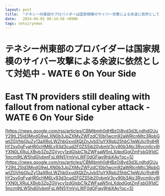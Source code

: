 ```yaml
---
layout: post
title:  "テネシー州東部のプロバイダーは国家規模のサイバー攻撃による余波に依然として対処中 - WATE 6 On Your Side"
date:   2024-04-02 06:34:58 +0900
tags: setuirynews 
---
```


# テネシー州東部のプロバイダーは国家規模のサイバー攻撃による余波に依然として対処中 - WATE 6 On Your Side



# East TN providers still dealing with fallout from national cyber attack - WATE 6 On Your Side

[https://news.google.com/rss/articles/CBMibmh0dHBzOi8vd3d3LndhdGUuY29tL25ld3MvdG9wLXN0b3JpZXMvZWFzdC10bi1wcm92aWRlcnMtc3RpbGwtZGVhbGluZy13aXRoLWZhbGxvdXQtZnJvbS1uYXRpb25hbC1jeWJlci1hdHRhY2sv0gFyaHR0cHM6Ly93d3cud2F0ZS5jb20vbmV3cy90b3Atc3Rvcmllcy9lYXN0LXRuLXByb3ZpZGVycy1zdGlsbC1kZWFsaW5nLXdpdGgtZmFsbG91dC1mcm9tLW5hdGlvbmFsLWN5YmVyLWF0dGFjay9hbXAv?oc=5](https://news.google.com/rss/articles/CBMibmh0dHBzOi8vd3d3LndhdGUuY29tL25ld3MvdG9wLXN0b3JpZXMvZWFzdC10bi1wcm92aWRlcnMtc3RpbGwtZGVhbGluZy13aXRoLWZhbGxvdXQtZnJvbS1uYXRpb25hbC1jeWJlci1hdHRhY2sv0gFyaHR0cHM6Ly93d3cud2F0ZS5jb20vbmV3cy90b3Atc3Rvcmllcy9lYXN0LXRuLXByb3ZpZGVycy1zdGlsbC1kZWFsaW5nLXdpdGgtZmFsbG91dC1mcm9tLW5hdGlvbmFsLWN5YmVyLWF0dGFjay9hbXAv?oc=5)

